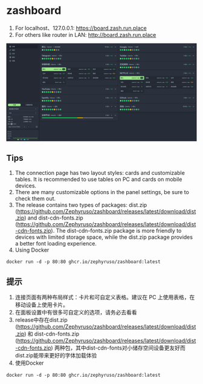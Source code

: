 # zashboard

1. For localhost、127.0.0.1: https://board.zash.run.place
2. For others like router in LAN: http://board.zash.run.place

![alt text](image-1.png)

## Tips

1. The connection page has two layout styles: cards and customizable tables. It is recommended to use tables on PC and cards on mobile devices.
2. There are many customizable options in the panel settings, be sure to check them out.
3. The release contains two types of packages: dist.zip (https://github.com/Zephyruso/zashboard/releases/latest/download/dist.zip) and dist-cdn-fonts.zip (https://github.com/Zephyruso/zashboard/releases/latest/download/dist-cdn-fonts.zip). The dist-cdn-fonts.zip package is more friendly to devices with limited storage space, while the dist.zip package provides a better font loading experience.
4. Using Docker

```
docker run -d -p 80:80 ghcr.io/zephyruso/zashboard:latest
```

## 提示

1. 连接页面有两种布局样式：卡片和可自定义表格。建议在 PC 上使用表格，在移动设备上使用卡片。
2. 在面板设置中有很多可自定义的选项，请务必去看看
3. release中存在dist.zip (https://github.com/Zephyruso/zashboard/releases/latest/download/dist.zip) 和 dist-cdn-fonts.zip (https://github.com/Zephyruso/zashboard/releases/latest/download/dist-cdn-fonts.zip) 两种包，其中dist-cdn-fonts对小储存空间设备更友好而dist.zip能带来更好的字体加载体验
4. 使用Docker

```
docker run -d -p 80:80 ghcr.io/zephyruso/zashboard:latest
```
